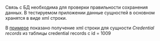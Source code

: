 Связь с БД необходима для проверки правильности сохранения данных. В тестируемом приложении данные сущностей в основном хранятся в виде xml строки.

В [примере](src/test/java/example.java) показано получение xml строки для сущности _Credential records_ из таблицы credential records c id = 1009